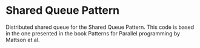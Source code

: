 Shared Queue Pattern
===================

Distributed shared queue for the Shared Queue Pattern. This code is based in the one presented in the book Patterns for Parallel programming by Mattson et al.
